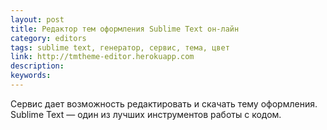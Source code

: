 ```yaml
---
layout: post
title: Редактор тем оформления Sublime Text он-лайн
category: editors
tags: sublime text, генератор, сервис, тема, цвет
link: http://tmtheme-editor.herokuapp.com
description:
keywords:
---
```


<p>Сервис дает возможность редактировать и скачать тему оформления. Sublime Text — один из лучших инструментов работы с кодом.</p>
